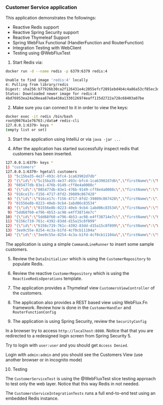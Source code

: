 ### Customer Service application

This application demonstrates the followings:

- Reactive Redis support
- Reactive Spring Security support
- Reactive Thymeleaf Support
- Spring WebFlux Functional (HandlerFunction and RouterFunction)
- Integration Testing with WebClient
- Testing using @WebFluxTest

1. Start Redis via:

```bash
docker run -d --name redis -p 6379:6379 redis:4

Unable to find image 'redis:4' locally
4: Pulling from library/redis
Digest: sha256:b77926b30ca2f126431e4c2055efcf2891ebd4b4c4a86a53cf85ec3d4c98a4c9
Status: Downloaded newer image for redis:4
4bd76953ea24a30eaa87e8a438a1330126974eaff115d2722a728c68403a07be
```

2. Make sure you can connect to it in order to view the keys:

```bash
docker exec -it redis /bin/bash
root@9676a1e76763:/data# redis-cli
127.0.0.1:6379> keys *
(empty list or set)
```

3. Start the application using IntelliJ or via `java -jar ...`


4. After the application has started successfully inspect redis that customers has been inserted. 

```bash
127.0.0.1:6379> keys *
1) "customers"
127.0.0.1:6379> hgetall customers
 1) "5c15ba35-4e37-493c-bfc4-1ca63902d7db"
 2) "{\"id\":\"5c15ba35-4e37-493c-bfc4-1ca63902d7db\",\"firstName\":\"Mike\",\"lastName\":\"Ehrmantraut\"}"
 3) "085477db-83e1-476b-9149-cff8e4a0008c"
 4) "{\"id\":\"085477db-83e1-476b-9149-cff8e4a0008c\",\"firstName\":\"Gus\",\"lastName\":\"Fring\"}"
 5) "916ce17c-f156-4717-8fd2-39809c867428"
 6) "{\"id\":\"916ce17c-f156-4717-8fd2-39809c867428\",\"firstName\":\"Jesse\",\"lastName\":\"Pinkman\"}"
 7) "01556e8b-0223-40eb-9cb4-1abd06c83534"
 8) "{\"id\":\"01556e8b-0223-40eb-9cb4-1abd06c83534\",\"firstName\":\"Skyler\",\"lastName\":\"White\"}"
 9) "5dd68f60-e796-4b53-ac98-e4ff38714e7c"
10) "{\"id\":\"5dd68f60-e796-4b53-ac98-e4ff38714e7c\",\"firstName\":\"Hank\",\"lastName\":\"Shrader\"}"
11) "6156c719-761c-4392-83dd-d15a15c8f099"
12) "{\"id\":\"6156c719-761c-4392-83dd-d15a15c8f099\",\"firstName\":\"Walter\",\"lastName\":\"White\"}"
13) "3ee9c55e-8254-4c3a-b1fd-4cf0cb11104a"
14) "{\"id\":\"3ee9c55e-8254-4c3a-b1fd-4cf0cb11104a\",\"firstName\":\"Saul\",\"lastName\":\"Goodman\"}"```
```

The application is using a simple `CommandLineRunner` to insert some sample customers. 

5. Review the `DataInitializer` which is using the `CustomerRepository` to populate Redis.

6. Review the reactive `CustomerRepository` which is using the `ReactiveRedisOperations` template.

7. The application provides a Thymeleaf view `CustomersViewController` of the customers.

8. The application also provides a REST based view using WebFlux.Fn framework. Review how is done in the 
`CustomerHandler` and `RouterFunctionConfig`

9. The application is using Spring Security, review the `SecurityConfig`

In a browser try to access `http://localhost:8080`. 
Notice that that you are redirected to a redesigned login screen from Spring Security 5.

Try to login with `user:user` and you should get `Access Denied`.

Login with `admin:admin` and you should see the Customers View (use another browser or in incognito mode)

10. Testing

The `CustomerServiceTest` is using the @WebFluxTest slice testing approach to test only the web layer.
Notice that this way Redis in not needed.

The `CustomersServiceIntegrationTests` runs a full end-to-end test using an embedded Redis instance.

 